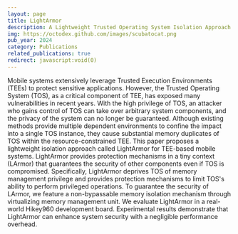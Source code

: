 ```yaml
---
layout: page
title: LightArmor
description: A Lightweight Trusted Operating System Isolation Approach for Mobile Systems
img: https://octodex.github.com/images/scubatocat.png
pub_year: 2024
category: Publications
related_publications: true
redirect: javascript:void(0)
---
```


Mobile systems extensively leverage Trusted Execution Environments (TEEs) to protect sensitive applications. However, the Trusted Operating System (TOS), as a critical component of TEE, has exposed many vulnerabilities in recent years. With the high privilege of TOS, an attacker who gains control of TOS can take over arbitrary system components, and the privacy of the system can no longer be guaranteed. Although existing methods provide multiple dependent environments to confine the impact into a single TOS instance, they cause substantial memory duplicates of TOS within the resource-constrained TEE. This paper proposes a lightweight isolation approach called LightArmor for TEE-based mobile systems. LightArmor provides protection mechanisms in a tiny context (LArmor) that guarantees the security of other components even if TOS is compromised. Specifically, LightArmor deprives TOS of memory management privilege and provides protection mechanisms to limit TOS's ability to perform privileged operations. To guarantee the security of LArmor, we feature a non-bypassable memory isolation mechanism through virtualizing memory management unit. We evaluate LightArmor in a real-world Hikey960 development board. Experimental results demonstrate that LightArmor can enhance system security with a negligible performance overhead.
